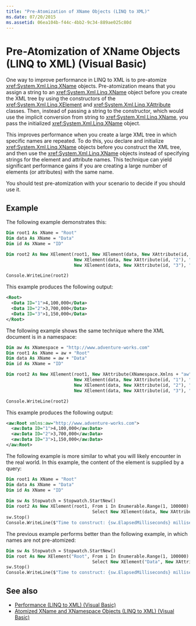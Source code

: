 ```yaml
---
title: "Pre-Atomization of XName Objects (LINQ to XML)"
ms.date: 07/20/2015
ms.assetid: 06ea104b-f44c-4bb2-9c34-889ae025c80d
---
```

# Pre-Atomization of XName Objects (LINQ to XML) (Visual Basic)

One way to improve performance in LINQ to XML is to pre-atomize <xref:System.Xml.Linq.XName> objects. Pre-atomization means that you assign a string to an <xref:System.Xml.Linq.XName> object before you create the XML tree by using the constructors of the <xref:System.Xml.Linq.XElement> and <xref:System.Xml.Linq.XAttribute> classes. Then, instead of passing a string to the constructor, which would use the implicit conversion from string to <xref:System.Xml.Linq.XName>, you pass the initialized <xref:System.Xml.Linq.XName> object.

This improves performance when you create a large XML tree in which specific names are repeated. To do this, you declare and initialize <xref:System.Xml.Linq.XName> objects before you construct the XML tree, and then use the <xref:System.Xml.Linq.XName> objects instead of specifying strings for the element and attribute names. This technique can yield significant performance gains if you are creating a large number of elements (or attributes) with the same name.

You should test pre-atomization with your scenario to decide if you should use it.

## Example

The following example demonstrates this:

```vb
Dim root1 As XName = "Root"
Dim data As XName = "Data"
Dim id As XName = "ID"

Dim root2 As New XElement(root1, New XElement(data, New XAttribute(id, "1"), "4,100,000"),
                          New XElement(data, New XAttribute(id, "2"), "3,700,000"),
                          New XElement(data, New XAttribute(id, "3"), "1,150,000"))

Console.WriteLine(root2)
```

This example produces the following output:

```xml
<Root>
  <Data ID="1">4,100,000</Data>
  <Data ID="2">3,700,000</Data>
  <Data ID="3">1,150,000</Data>
</Root>
```

The following example shows the same technique where the XML document is in a namespace:

```vb
Dim aw As XNamespace = "http://www.adventure-works.com"
Dim root1 As XName = aw + "Root"
Dim data As XName = aw + "Data"
Dim id As XName = "ID"

Dim root2 As New XElement(root1, New XAttribute(XNamespace.Xmlns + "aw", aw),
                          New XElement(data, New XAttribute(id, "1"), "4,100,000"),
                          New XElement(data, New XAttribute(id, "2"), "3,700,000"),
                          New XElement(data, New XAttribute(id, "3"), "1,150,000"))

Console.WriteLine(root2)
```

This example produces the following output:

```xml
<aw:Root xmlns:aw="http://www.adventure-works.com">
  <aw:Data ID="1">4,100,000</aw:Data>
  <aw:Data ID="2">3,700,000</aw:Data>
  <aw:Data ID="3">1,150,000</aw:Data>
</aw:Root>
```

The following example is more similar to what you will likely encounter in the real world. In this example, the content of the element is supplied by a query:

```vb
Dim root1 As XName = "Root"
Dim data As XName = "Data"
Dim id As XName = "ID"
  
Dim sw As Stopwatch = Stopwatch.StartNew()
Dim root2 As New XElement(root1, From i In Enumerable.Range(1, 100000)
                                 Select New XElement(data, New XAttribute(ID, i), i * 5))
sw.Stop()
Console.WriteLine($"Time to construct: {sw.ElapsedMilliseconds} milliseconds")
```  

The previous example performs better than the following example, in which names are not pre-atomized:

```vb
Dim sw As Stopwatch = Stopwatch.StartNew()
Dim root As New XElement("Root", From i In Enumerable.Range(1, 100000)
                                 Select New XElement("Data", New XAttribute("ID", i), i * 5))
sw.Stop()
Console.WriteLine($"Time to construct: {sw.ElapsedMilliseconds} milliseconds")
```

## See also

- [Performance (LINQ to XML) (Visual Basic)](performance-linq-to-xml.md)
- [Atomized XName and XNamespace Objects (LINQ to XML) (Visual Basic)](atomized-xname-and-xnamespace-objects-linq-to-xml.md)

